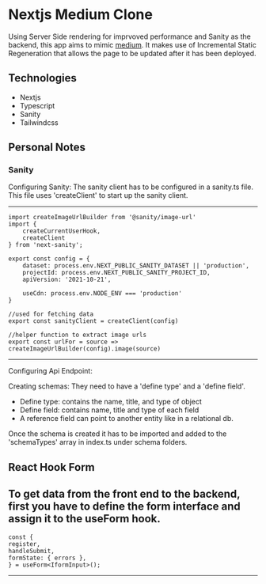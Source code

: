 # Nextjs Medium Clone

Using Server Side rendering for imprvoved performance and Sanity as the backend, this app aims to mimic [medium](https://medium.com/). It makes use of Incremental Static Regeneration that allows the page to be updated after it has been deployed. 
## Technologies

* Nextjs
* Typescript
* Sanity 
* Tailwindcss


## Personal Notes
### Sanity 

Configuring Sanity: 
The sanity client has to be configured in a sanity.ts file. This file uses 'createClient' to start up the sanity client. 

---
    import createImageUrlBuilder from '@sanity/image-url'
    import {
        createCurrentUserHook,
        createClient
    } from 'next-sanity';

    export const config = {
        dataset: process.env.NEXT_PUBLIC_SANITY_DATASET || 'production',
        projectId: process.env.NEXT_PUBLIC_SANITY_PROJECT_ID, 
        apiVersion: '2021-10-21',

        useCdn: process.env.NODE_ENV === 'production'
    }

    //used for fetching data 
    export const sanityClient = createClient(config)

    //helper function to extract image urls
    export const urlFor = source => createImageUrlBuilder(config).image(source)
---

Configuring Api Endpoint: 

Creating schemas: 
They need to have a 'define type' and a 'define field'. 

* Define type: contains the name, title, and type of object
* Define field: contains name, title and type of each field
* A reference field can point to another entity like in a relational db. 

Once the schema is created it has to be imported and added to the 'schemaTypes' array in index.ts under schema folders.  

## React Hook Form 
To get data from the front end to the backend, first you have to define the form interface and assign it to the useForm hook. 
---
    const {
    register,
    handleSubmit,
    formState: { errors },
    } = useForm<IformInput>();
---